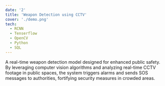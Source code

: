 ```yaml
---
date: '2'
title: 'Weapon Detection using CCTV'
cover: './demo.png'
tech:
  - RCNN
  - Tenserflow
  - OpenCV
  - Python
  - SQL
---
```


A real-time weapon detection model designed for enhanced public safety. By leveraging computer vision algorithms and analyzing real-time CCTV footage in public spaces, the system triggers alarms and sends SOS messages to authorities, fortifying security measures in crowded areas.
